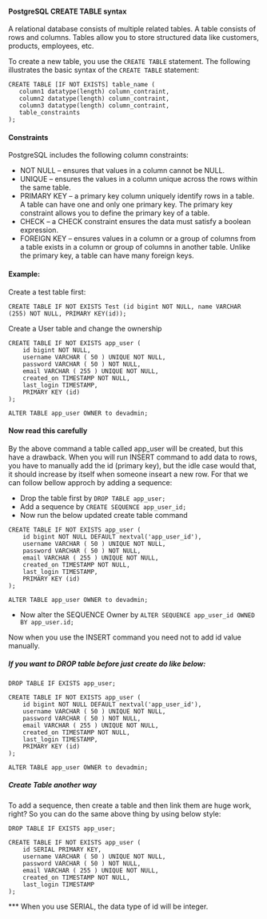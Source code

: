 #### PostgreSQL CREATE TABLE syntax

A relational database consists of multiple related tables. A table consists of rows and columns. Tables allow you to store structured data like customers, products, employees, etc.

To create a new table, you use the `CREATE TABLE` statement. The following illustrates the basic syntax of the `CREATE TABLE` statement:

```
CREATE TABLE [IF NOT EXISTS] table_name (
   column1 datatype(length) column_contraint,
   column2 datatype(length) column_contraint,
   column3 datatype(length) column_contraint,
   table_constraints
);
```

#### Constraints
PostgreSQL includes the following column constraints:

* NOT NULL – ensures that values in a column cannot be NULL.
* UNIQUE – ensures the values in a column unique across the rows within the same table.
* PRIMARY KEY – a primary key column uniquely identify rows in a table. A table can have one and only one primary key. The primary key constraint allows you  to define the primary key of a table.
* CHECK – a CHECK constraint ensures the data must satisfy a boolean expression.
* FOREIGN KEY – ensures values in a column or a group of columns from a table exists in a column or group of columns in another table. Unlike the primary key, a table can have many foreign keys.


#### Example:

Create a test table first:

```
CREATE TABLE IF NOT EXISTS Test (id bigint NOT NULL, name VARCHAR (255) NOT NULL, PRIMARY KEY(id));
```


Create a User table and change the ownership

```
CREATE TABLE IF NOT EXISTS app_user (
	id bigint NOT NULL,
	username VARCHAR ( 50 ) UNIQUE NOT NULL,
	password VARCHAR ( 50 ) NOT NULL,
	email VARCHAR ( 255 ) UNIQUE NOT NULL,
	created_on TIMESTAMP NOT NULL,
    last_login TIMESTAMP,
    PRIMARY KEY (id) 
);

ALTER TABLE app_user OWNER to devadmin;
```

#### Now read this carefully 

By the above command a table called app_user will be created, but this have a drawback. When you will run INSERT command to add data to rows, you have to manually add the id (primary key), but the idle case would that, it should increase by itself when someone inseart a new row. For that we can follow bellow approch by adding a sequence:

* Drop the table first by `DROP TABLE app_user;`
* Add a sequence by `CREATE SEQUENCE app_user_id;`
* Now run the below updated create table command 

```
CREATE TABLE IF NOT EXISTS app_user (
	id bigint NOT NULL DEFAULT nextval('app_user_id'),
	username VARCHAR ( 50 ) UNIQUE NOT NULL,
	password VARCHAR ( 50 ) NOT NULL,
	email VARCHAR ( 255 ) UNIQUE NOT NULL,
	created_on TIMESTAMP NOT NULL,
    last_login TIMESTAMP,
    PRIMARY KEY (id) 
);

ALTER TABLE app_user OWNER to devadmin;
```

* Now alter the SEQUENCE Owner by `ALTER SEQUENCE app_user_id OWNED BY app_user.id;`

Now when you use the INSERT command you need not to add id value manually.

##### If you want to DROP table before just create do like below:

```
DROP TABLE IF EXISTS app_user;

CREATE TABLE IF NOT EXISTS app_user (
	id bigint NOT NULL DEFAULT nextval('app_user_id'),
	username VARCHAR ( 50 ) UNIQUE NOT NULL,
	password VARCHAR ( 50 ) NOT NULL,
	email VARCHAR ( 255 ) UNIQUE NOT NULL,
	created_on TIMESTAMP NOT NULL,
    last_login TIMESTAMP,
    PRIMARY KEY (id) 
);

ALTER TABLE app_user OWNER to devadmin;
```


##### Create Table another way

To add a sequence, then create a table and then link them are huge work, right? So you can do the same above thing by using below style:

```
DROP TABLE IF EXISTS app_user;

CREATE TABLE IF NOT EXISTS app_user (
	id SERIAL PRIMARY KEY,
	username VARCHAR ( 50 ) UNIQUE NOT NULL,
	password VARCHAR ( 50 ) NOT NULL,
	email VARCHAR ( 255 ) UNIQUE NOT NULL,
	created_on TIMESTAMP NOT NULL,
    last_login TIMESTAMP
);

```

*** When you use SERIAL, the data type of id will be integer.